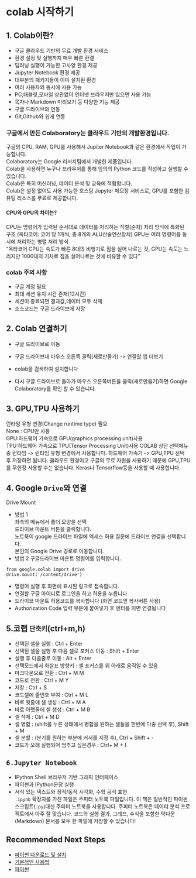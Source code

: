 # colab 시작하기
## **1. Colab이란?**  
* 구글 클라우드 기반의 무료 개발 환경 서비스 
* 환경 설정 및 실행까지 매우 빠른 환결
* 딥러닝 실행이 가능한 고사양 환경 제공
* Jupyter Notebook 환경 제공
* 대부분의 패키지들이 이미 설치된 환경 
* 여러 사용자와 동시에 사용 가능
* PC,태블릿,모바일 상관없이 인터넷 브라우저만 있으면 사용 가능
* 목차나 Markdown 미리보기 등 다양한 기능 제공
* 구글 드라이브와 연동
* Git,Github와 쉽게 연동    
   
### 구글에서 만든 Colaboratory는 클라우드 기반의 개발환경입니다.  
구글의 CPU, RAM, GPU를 사용해서 Jupiter Notebook과 같은 환경에서 작업이 가능합니다.  
Colaboratory는 Google 리서치팀에서 개발한 제품입니다.  
Colab을 사용하면 누구나 브라우저를 통해 임의의 Python 코드를 작성하고 실행할 수 있습니다.    
Colab은 특히 머신러닝, 데이터 분석 및 교육에 적합합니다.   
Colab은 설정 없이도 사용 가능한 호스팅 Jupyter 메모장 서비스로, GPU를 포함한 컴퓨팅 리소스를 무료로 제공합니다.  

#### CPU와 GPU의 차이는? 
CPU는 명령어가 입력된 순서대로 데이터를 처리하는 직렬(순차) 처리 방식에 특화된 구조 (옥타코어: 코어 당 1개씩, 총 8개의 ALU산술연산장치)
GPU는 여러 명령어를 동시에 처리하는 병렬 처리 방식  
“옥타코어 CPU는 속도가 빠른 8대의 비행기로 짐을 실어 나르는 것, GPU는 속도는 느리지만 1000대의 기차로 짐을 실어나르는 것에 비유할 수 있다”  

### colab 주의 사항    
* 구글 계정 필요
* 최대 세션 유지 시간 존재(12시간)
* 세션이 종료되면 결과값,데이터 모두 삭제
* 소스코드는 구글 드라이브에  저장 


## **2. Colab 연결하기**  
* 구글 드라이브로 이동
* 구글 드라이브내 마우스 오른쪽 클릭(새로만들기) -> 연결할 앱 더보기   

* colab을 검색하여 설치합니다 
* 다시 구글 드라이브로 돌아가 마우스 오른쪽버튼을 클릭(새로만들기)하면 Google Colaboratory를 확인 할 수 있습니다.  
  

## **3. GPU,TPU 사용하기**  
런타임 유형 변경(Change runtime type) 필요  
None : CPU만 사용  
GPU:하드웨어 가속으로 GPU(graphics processing unit)사용  
TPU:하드웨어 가속으로 TPU(Tensor Processing Unit)사용
COLAB 상단 선택메뉴 중 런타임 -> 런타임 유형 변경에서 사용합니다.
하드웨어 가속기 -> GPU,TPU 선택 후 저장하면 됩니다.
클라우드 환경이고 구글의 무료 자원을 사용하기 때문에 GPU,TPU를 무한정 사용할 수는 없습니다. Keras나 Tensorflow등을 사용할 때 사용합니다.

## **4. Google `Drive`와 연결**
Drive Mount  
* 방법 1  
좌측의 메뉴에서 폴더 모양을 선택   
드라이브 마운트 버튼을 클릭합니다.  
노트북이 google 드라이브 파일에 엑세스 허용 질문에 드라이브 연결을 선택합니다.  
본인의 Google Drive 경로로 이동합니다.    
* 방법 2
구글드라이브 마운트 명령어를 입력합니다.  
```
from google.colab import drive
drive.mount('/content/drive')
```  
   * 명령어 실행 후 화면에 표시된 링크로 접속합니다.  
   * 연결할 구글 아이디로 로그인을 하고 허용을 누릅니다  
   * 드라이브 마운트 허용코드를 복사합니다 (화면 코드옆 복사버튼 사용)  
   * Authorization Code 입력 부분에 붙여넣기 후 엔터를 치면 연결됩니다  

## **5.코랩 `단축키`**(ctrl+m,h)  
*   선택된 셀을 실행 : Ctrl + Enter
*   선택된 셀을 실행 후 다음 셀로 포커스 이동 : Shift + Enter
*   실행 후 다음줄로 이동 : Alt + Enter
*   선택모드에서 화살표 방향키 : 셀 포커스를 위 아래로 움직일 수 있음
*   마크다운으로 전환 : Ctrl + M M
*   코드로 전환 : Ctrl + M Y
*   저장 : Ctrl + S
*   코드셀에 줄번호 부여 : Ctrl + M L
*   바로 윗줄에 셀 생성 : Ctrl + M A
*   바로 아랫줄에 셀 생성 : Ctrl + M B
*   셀 삭제 : Ctrl + M D
*   셀 병합 : (shift를 누른 상태에서 병합을 원하는 셀들을 한번에 다중 선택 후), Shift + M
*   셀 분할 : (분기를 원하는 부분에 커서를 지정 후), Ctrl + Shift + -
*   코드가 오래 실행되어 멈추고 싶은경우 : Ctrl+ M + I

## **`6.Jupyter Notebook`**  
* IPython Shell 브라우저 기반 그래픽 인터페이스
* 파이썬과 IPython문장 실행
* 서식 있는 텍스트와 정적/동적 시각화, 수학 공식 표현  
  `.ipynb` 확장자를 가진 파일은 주피터 노트북 파일입니다. 이 책은 일반적인 파이썬 스크립트(`.py`)대신 주피터 노트북을 사용합니다. 
    주피터 노트북은 데이터 분석 프로젝트에서 아주 잘 맞습니다. 
    코드와 실행 결과, 그래프, 수식을 포함한 막다운(Markdown) 문서를 모두 한 파일에 저장할 수 있습니다!



 
## Recommended Next Steps

* [파이썬 다운로드 및 설치](os_setup.md)
* [기본적인 사용법](basic_usage.md)
* [파이썬](https://www.python.org/)


